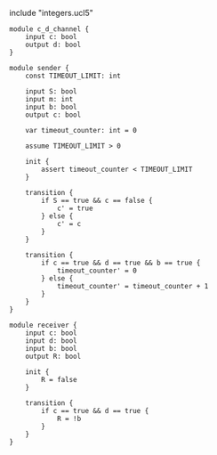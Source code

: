 include "integers.ucl5"

    module c_d_channel {
        input c: bool
        output d: bool
    }

    module sender {
        const TIMEOUT_LIMIT: int

        input S: bool
        input m: int
        input b: bool
        output c: bool

        var timeout_counter: int = 0

        assume TIMEOUT_LIMIT > 0

        init {
            assert timeout_counter < TIMEOUT_LIMIT
        }

        transition {
            if S == true && c == false {
                c' = true
            } else {
                c' = c
            }
        }

        transition {
            if c == true && d == true && b == true {
                timeout_counter' = 0
            } else {
                timeout_counter' = timeout_counter + 1
            }
        }
    }

    module receiver {
        input c: bool
        input d: bool
        input b: bool
        output R: bool

        init {
            R = false
        }

        transition {
            if c == true && d == true {
                R = !b
            }
        }
    }
```